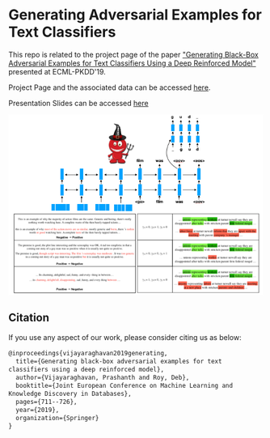 # Generating Adversarial Examples for Text Classifiers




This repo is related to the project page of the paper ["Generating Black-Box Adversarial Examples for Text Classifiers Using a Deep Reinforced Model"](https://ecmlpkdd2019.org/downloads/paper/852.pdf) presented at ECML-PKDD'19.


Project Page and the associated data can be accessed [here](https://pralav.github.io/adv_egs/?c=12).

Presentation Slides can be accessed [here](/ecml_talk.pdf)

![Image](/adv_egs.001.png)


## Citation

If you use any aspect of our work, please consider citing us as below:
```
@inproceedings{vijayaraghavan2019generating,
  title={Generating black-box adversarial examples for text classifiers using a deep reinforced model},
  author={Vijayaraghavan, Prashanth and Roy, Deb},
  booktitle={Joint European Conference on Machine Learning and Knowledge Discovery in Databases},
  pages={711--726},
  year={2019},
  organization={Springer}
}
```






